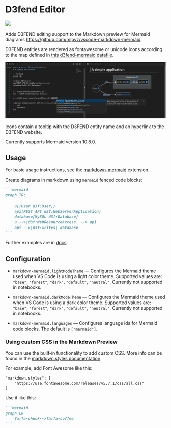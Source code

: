 # D3fend Editor

[![](https://vsmarketplacebadges.dev/version/ioggstream.d3fend-editor.png)](https://marketplace.visualstudio.com/items?itemName=ioggstream.d3fend-editor)

Adds D3FEND editing support to the Markdown preview for Mermaid diagrams https://github.com/mjbvz/vscode-markdown-mermaid.

D3FEND entities are rendered as fontawesome or unicode icons according to the map defined in [this d3fend-mermaid datafile](https://github.com/ioggstream/d3fend-mermaid/blob/10.8.637/packages/mermaid/src/dagre-wrapper/d3fendData.js).

![A mermaid diagram in VS Code's built-in markdown preview](https://github.com/ioggstream/vscode-d3fend-editor/raw/master/docs/example.png)

Icons contain a tooltip with the D3FEND entity name
and an hyperlink to the D3FEND website.

Currently supports Mermaid version 10.8.0.

## Usage

For basic usage instructions, see the [markdown-mermaid](https://github.com/mjbvz/vscode-markdown-mermaid) extension.

Create diagrams in markdown using `mermaid` fenced code blocks:

~~~markdown
```mermaid
graph TD;

    u((User d3f:User))
    api[REST API d3f:WebServerApplication]
    database[MySQL d3f:Database]
    u -->|d3f:WebResourceAccess| --> api
    api -->|d3f:writes| database
```
~~~

Further examples are in [docs](./docs).

## Configuration

- `markdown-mermaid.lightModeTheme` — Configures the Mermaid theme used when VS Code is using a light color theme. Supported values are: `"base"`, `"forest"`, `"dark"`, `"default"`, `"neutral"`. Currently not supported in notebooks.

- `markdown-mermaid.darkModeTheme` — Configures the Mermaid theme used when VS Code is using a dark color theme. Supported values are: `"base"`, `"forest"`, `"dark"`, `"default"`, `"neutral"`. Currently not supported in notebooks.

- `markdown-mermaid.languages` — Configures language ids for Mermaid code blocks. The default is `["mermaid"]`.

### Using custom CSS in the Markdown Preview

You can use the built-in functionality to add custom CSS. More info can be found in the [markdown.styles documentation](https://code.visualstudio.com/Docs/languages/markdown#_using-your-own-css)

For example, add Font Awesome like this:

```
"markdown.styles": [
    "https://use.fontawesome.com/releases/v5.7.1/css/all.css"
]
```

Use it like this:

~~~markdown
```mermaid
graph LR
    fa:fa-check-->fa:fa-coffee
```
~~~
